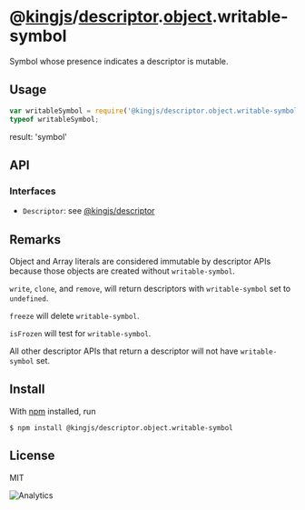 # @[kingjs](https://www.npmjs.com/package/kingjs)/[descriptor](https://www.npmjs.com/package/@kingjs/descriptor).[object](https://www.npmjs.com/package/@kingjs/descriptor.object).writable-symbol
Symbol whose presence indicates a descriptor is mutable.
## Usage
```js
var writableSymbol = require('@kingjs/descriptor.object.writable-symbol');
typeof writableSymbol;
```
result:
'symbol'
## API
### Interfaces
- `Descriptor`: see [@kingjs/descriptor][descriptor]
## Remarks
Object and Array literals are considered immutable by descriptor APIs because those objects are created without `writable-symbol`. 

`write`, `clone`, and `remove`, will return descriptors with `writable-symbol` set to `undefined`. 

`freeze` will delete `writable-symbol`.

`isFrozen` will test for `writable-symbol`.

All other descriptor APIs that return a descriptor will not have `writable-symbol` set. 
## Install
With [npm](https://npmjs.org/) installed, run
```
$ npm install @kingjs/descriptor.object.writable-symbol
```
## License
MIT

![Analytics](https://analytics.kingjs.net/descriptor/object/writable-symbol)


  [descriptor]: https://www.npmjs.com/package/@kingjs/descriptor